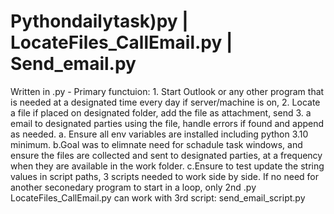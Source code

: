 # Pythondailytask)py |  LocateFiles_CallEmail.py | Send_email.py

Written in .py - Primary functuion: 1. Start Outlook or any other program that is needed at a designated time every day if server/machine is on, 2. Locate a file if placed on designated folder, add the file as attachment, send 3. a email to designated parties using the file, handle errors if found and append as needed.
 a. Ensure all env variables are installed including python 3.10 minimum.
  b.Goal was to elimnate need for schadule task windows, and ensure the files are collected and sent to designated parties, at a frequency when they are available in the work folder.
   c.Ensure to test update the string values in script paths, 3 scripts needed to work side by side. If no need for another seconedary program to start in a loop, only 2nd .py LocateFiles_CallEmail.py can work with 3rd script: send_email_script.py
